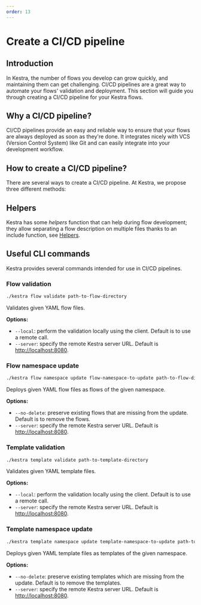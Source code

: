 ```yaml
---
order: 13
---
```


# Create a CI/CD pipeline

## Introduction

In Kestra, the number of flows you develop can grow quickly, and maintaining them can get challenging.
CI/CD pipelines are a great way to automate your flows' validation and deployment.
This section will guide you through creating a CI/CD pipeline for your Kestra flows.

## Why a CI/CD pipeline?

CI/CD pipelines provide an easy and reliable way to ensure that your flows are always deployed as soon as they're done.
It integrates nicely with VCS (Version Control System) like Git and can easily integrate into your development workflow.

## How to create a CI/CD pipeline?

There are several ways to create a CI/CD pipeline. At Kestra, we propose three different methods:

<ChildTableOfContents :max="1" />

## Helpers

Kestra has some _helpers_ function that can help during flow development; they allow separating a flow description on multiple files thanks to an include function, see [Helpers](helpers/).

## Useful CLI commands

Kestra provides several commands intended for use in CI/CD pipelines.

### Flow validation

```bash
./kestra flow validate path-to-flow-directory
```

Validates given YAML flow files.

**Options:**

* `--local`: perform the validation locally using the client. Default is to use a remote call.
* `--server`: specify the remote Kestra server URL. Default is [http://localhost:8080](http://localhost:8080).

### Flow namespace update

```bash
./kestra flow namespace update flow-namespace-to-update path-to-flow-directory
```

Deploys given YAML flow files as flows of the given namespace.

**Options:**

* `--no-delete`: preserve existing flows that are missing from the update. Default is to remove the flows.
* `--server`: specify the remote Kestra server URL. Default is [http://localhost:8080](http://localhost:8080).

### Template validation

```bash
./kestra template validate path-to-template-directory
```

Validates given YAML template files.

**Options:**

* `--local`: perform the validation locally using the client. Default is to use a remote call.
* `--server`: specify the remote Kestra server URL. Default is [http://localhost:8080](http://localhost:8080).

### Template namespace update

```bash
./kestra template namespace update template-namespace-to-update path-to-template-directory
```

Deploys given YAML template files as templates of the given namespace.

**Options:**

* `--no-delete`: preserve existing templates which are missing from the update. Default is to remove the templates.
* `--server`: specify the remote Kestra server URL. Default is [http://localhost:8080](http://localhost:8080).
